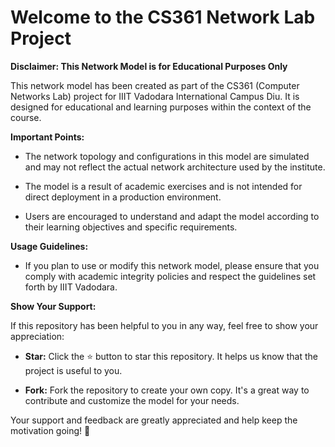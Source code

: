 # Welcome to the CS361 Network Lab Project

**Disclaimer: This Network Model is for Educational Purposes Only**

This network model has been created as part of the CS361 (Computer Networks Lab) project for IIIT Vadodara International Campus Diu. It is designed for educational and learning purposes within the context of the course.

**Important Points:**

- The network topology and configurations in this model are simulated and may not reflect the actual network architecture used by the institute.
  
- The model is a result of academic exercises and is not intended for direct deployment in a production environment.
  
- Users are encouraged to understand and adapt the model according to their learning objectives and specific requirements.

**Usage Guidelines:**

- If you plan to use or modify this network model, please ensure that you comply with academic integrity policies and respect the guidelines set forth by IIIT Vadodara.

**Show Your Support:**

If this repository has been helpful to you in any way, feel free to show your appreciation:

- **Star:** Click the ⭐️ button to star this repository. It helps us know that the project is useful to you.
  
- **Fork:** Fork the repository to create your own copy. It's a great way to contribute and customize the model for your needs.

Your support and feedback are greatly appreciated and help keep the motivation going! 🚀
